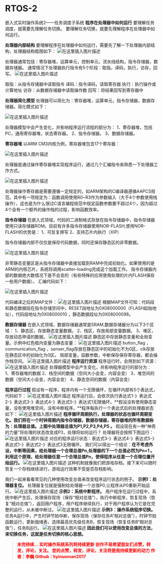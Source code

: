 # RTOS-2
嵌入式实时操作系统2——任务调度子系统
**程序在处理器中如何运行**
要理解任务调度，就需要先理解任务切换。
要理解任务切换，就要先理解程序在处理器中如何运行。

**处理器内部结构**
要理解程序在处理器中如何运行，需要先了解一下处理器内部结构，处理器结构框图如下：
![在这里插入图片描述](https://img-blog.csdnimg.cn/00c714c4ab254a35bede282e28d651e9.png?x-oss-process=image/watermark,type_ZHJvaWRzYW5zZmFsbGJhY2s,shadow_50,text_Q1NETiBAbGl5aW51bzIwMTc=,size_15,color_FFFFFF,t_70,g_se,x_16)

处理器通常包括：寄存器堆，运算单元，控制单元，流水线结构，指令存储器，数据存储器。
通常情况下处理器执行指令有5个阶段：取指，译码，执行，访存，回写。
![在这里插入图片描述](https://img-blog.csdnimg.cn/278ce4ff2a334aa98fbfe76c26b80c51.png?x-oss-process=image/watermark,type_ZHJvaWRzYW5zZmFsbGJhY2s,shadow_50,text_Q1NETiBAbGl5aW51bzIwMTc=,size_16,color_FFFFFF,t_70,g_se,x_16)

取指：从指令存储器中读取指令
译码：指令译码，读取寄存器
执行：执行操作或计算地址
访存：从数据存储器中读取操作数
回写：将结果回写到寄存器中

**处理器简化模型**
 处理器可以简化为：寄存器堆，运算单元，指令存储器，数据存储器。简化模式如下：
 
![在这里插入图片描述](https://img-blog.csdnimg.cn/f91e63c7168b4cf091c88e77553b4b54.png?x-oss-process=image/watermark,type_ZHJvaWRzYW5zZmFsbGJhY2s,shadow_50,text_Q1NETiBAbGl5aW51bzIwMTc=,size_15,color_FFFFFF,t_70,g_se,x_16)

处理器模型中会产生变化，并影响程序运行流程的部分为：
1、寄存器堆，包括PC，通用寄存器堆，状态寄存器。
2、指令存储器。
3、数据存储器。

**寄存器堆**
以ARM CM3内核为例，寄存器堆包含17个寄存器：

![在这里插入图片描述](https://img-blog.csdnimg.cn/97c8034e4b224472beda40b21b8e7e6e.png)

处理器是通过操作寄存器堆实现程序运行，通过几个汇编指令来熟悉一下处理器工作方式。

![在这里插入图片描述](https://img-blog.csdnimg.cn/106ef68c45634a2083eb84335a31a48b.png)

处理器操作寄存器是需要遵循一定规定的，如ARM架构的C编译器遵循AAPCS规范。其中有一项规定为：函数调用使用R0~R3作为参数输入（大于4个参数使用栈操作），这也是为什么很过C语言编程规范中规定函数参数要不超过4个，因为超过4个会有一个额外的操作栈的过程，影响函数效率。

**指令存储器**
在嵌入式领域，代码的二进制格式存放在指令存储器中，指令存储器使用只读存储器ROM。目前有许多指令存储器使用NOR-FLASH,使用NOR-FLASH的优势是：
1、可反复擦写
2、支持芯片内执行（XIP）

指令存储器内部不仅仅是保存代码数据，同时还保存静态区的非零数据。

![在这里插入图片描述](https://img-blog.csdnimg.cn/4667fbb8648e444f972fea4535df71cf.png?x-oss-process=image/watermark,type_ZHJvaWRzYW5zZmFsbGJhY2s,shadow_50,text_Q1NETiBAbGl5aW51bzIwMTc=,size_15,color_FFFFFF,t_70,g_se,x_16)

非零静态变量区是从指令存储器中直接加载到RAM中完成初始化。如果使用的是ARM的内核芯片，系统将调用scatter-loading完成这个加载工作。
指令存储器内部的数据绝大数情况下是不会变的（有些特殊的应用使用处理的片内FLASH保存一些用户数据）。
汇编代码如下：

![在这里插入图片描述](https://img-blog.csdnimg.cn/ca2aed8eb8d54141869e9ffd4c7ee91c.png?x-oss-process=image/watermark,type_ZHJvaWRzYW5zZmFsbGJhY2s,shadow_50,text_Q1NETiBAbGl5aW51bzIwMTc=,size_20,color_FFFFFF,t_70,g_se,x_16)

代码编译之后的MAP文件：
![在这里插入图片描述](https://img-blog.csdnimg.cn/4b547d125b774e4797c43311a8e2336d.png)
根据MAP文件可知：代码段和静态数据段在指令存储空间中，RESET段地址为0X08000000（FLASH起始地址），代码段地址为0X08000010 ，静态数据段址为0X08000098。

**数据存储器**
在嵌入式领域，数据存储器通常是SRAM,数据存储器分为以下3个区域：
1、静态区，存放静态变量数据。
2、栈区，存放局部变量数据。
3、堆区，存放动态申请的数据。
![在这里插入图片描述](https://img-blog.csdnimg.cn/515d3ee678fe4a0c9418a5772f9bdfb5.png?x-oss-process=image/watermark,type_ZHJvaWRzYW5zZmFsbGJhY2s,shadow_50,text_Q1NETiBAbGl5aW51bzIwMTc=,size_15,color_FFFFFF,t_70,g_se,x_16)
静态区中存放静态变量和全局变量。示例中红色框内变量为静态变量：
![在这里插入图片描述](https://img-blog.csdnimg.cn/0da2e8b85944443c9de1fa09324c8510.png?x-oss-process=image/watermark,type_ZHJvaWRzYW5zZmFsbGJhY2s,shadow_50,text_Q1NETiBAbGl5aW51bzIwMTc=,size_11,color_FFFFFF,t_70,g_se,x_16)
button_flag ， communication_flag ，senser_flag存放在静态区中的初始化不为0区，clk存放在静态区中的初始化为0区。
局部变量，函数参数，中断保存保存寄存器，都会操作栈空间。
![在这里插入图片描述](https://img-blog.csdnimg.cn/aaa3c00a666a4ac7ae5188a0600c2f3c.png?x-oss-process=image/watermark,type_ZHJvaWRzYW5zZmFsbGJhY2s,shadow_50,text_Q1NETiBAbGl5aW51bzIwMTc=,size_13,color_FFFFFF,t_70,g_se,x_16)
**程序运行资源**
程序运行时，会用到如下资源：
![在这里插入图片描述](https://img-blog.csdnimg.cn/9ecfc5b1f96a454a8bc26ed911057a7b.png?x-oss-process=image/watermark,type_ZHJvaWRzYW5zZmFsbGJhY2s,shadow_50,text_Q1NETiBAbGl5aW51bzIwMTc=,size_10,color_FFFFFF,t_70,g_se,x_16)
处理器模型中会产生变化，并影响程序运行的部分为：
1、寄存器堆的数据
2、栈空间的数据（空间大小会变，内容会变）
3、堆空间的数据（空间大小会变，内容会变）
4、静态空间的数据（内容会变）

**程序运行过程**
假设有一程序，程序内有一个无限循环，在循环内部有5个表达式，代码如下：
![在这里插入图片描述](https://img-blog.csdnimg.cn/9a75b91203934069942632724bfa7021.png)
程序运行后，会依次执行表达式1-》表达式2-》表达式3-》表达式4-》表达式5-》表达式1无限循环。**假设没有使用静态变量，没有使用堆空间，没有中断程序。**程序每执行一个表达式后的处理器状态如下：
![在这里插入图片描述](https://img-blog.csdnimg.cn/449dff4726cf43d2b674dda2015a4a0e.png?x-oss-process=image/watermark,type_ZHJvaWRzYW5zZmFsbGJhY2s,shadow_50,text_Q1NETiBAbGl5aW51bzIwMTc=,size_20,color_FFFFFF,t_70,g_se,x_16)
**程序循环周期执行，处理器的状态也循环周期变化。我们将在一个时钟周期内指令存储器，数据存储器，寄存器堆的所有数据称为：处理器总值。上图中处理器总值为P1,P2,P3,P4,P5 。**
假设现在有一种“神奇的力量”将处理的状态改变成P3，处理将如何运行？
处理器将会按照下图运行：![在这里插入图片描述](https://img-blog.csdnimg.cn/067bca6f56724843a2adc4f937700c85.png?x-oss-process=image/watermark,type_ZHJvaWRzYW5zZmFsbGJhY2s,shadow_50,text_Q1NETiBAbGl5aW51bzIwMTc=,size_20,color_FFFFFF,t_70,g_se,x_16)
对应的程序运行状态：表达式3-》表达式4-》表达式5-》表达式1-》表达式2-》表达式3无限循环。
我们可以得出一个结论：**在不考虑外设，中断等因素，给处理器一个合理总值Pn,处理器的下一个总值必然为Pn+1 。**
**利用这个原理，给处理器任意一个合理总值Pn，使得程序从任意一个合理位置开始运行。**
![在这里插入图片描述](https://img-blog.csdnimg.cn/92110dcb0048414d8c8cb7af1587469a.png?x-oss-process=image/watermark,type_ZHJvaWRzYW5zZmFsbGJhY2s,shadow_50,text_Q1NETiBAbGl5aW51bzIwMTc=,size_20,color_FFFFFF,t_70,g_se,x_16)
这种机制就像我们把游戏存档，接下来可以随时恢复一个存档继续进行，游戏运行效果不受是否存档影响。

我们一起来看看常见的几种使用改变总值来改变程序运行状态的例子。
**示例1：处理器复位。**
处理器复位就是强制给处理器一个总值P0,让程序从P0重新开始运行。
![在这里插入图片描述](https://img-blog.csdnimg.cn/de7ea4eed45442cd8253ec54d17009bd.png)
**示例2：系统中断程序。**
用户程序在运行过程中，系统中断产生后，处理保存现场（保存“相对总值”），执行中断程序，恢复现场（恢复“相对总值”），返回用户程序，用户程序继续执行，对于用户程序认为它是在完整的运行，从未被中断过。
![在这里插入图片描述](https://img-blog.csdnimg.cn/d560656d75f34d6fa6cef0bdbdace679.png)
**示例3：操作系统程序切换。**
任务A运行中，产生时钟节拍中断，保存现场（保存任务A“相对总值”），时钟节拍函数运行，更新就绪表，选择最高优先级任务B，恢复现场（恢复任务B“相对总值”），任务B运行。
![在这里插入图片描述](https://img-blog.csdnimg.cn/feb355934ea244178034970e5f111d2d.png?x-oss-process=image/watermark,type_d3F5LXplbmhlaQ,shadow_50,text_Q1NETiBAbGl5aW51bzIwMTc=,size_10,color_FFFFFF,t_70,g_se,x_16)
**因此我们可以使用改变总值的方法，来切换任务，这就是任务切换的核心思想。**


> <font color=red>**未完待续…
实时操作系统系列将持续更新
创作不易希望朋友们点赞，转发，评论，关注。
您的点赞，转发，评论，关注将是我持续更新的动力
作者：李巍
Github：liyinuoman2017**
